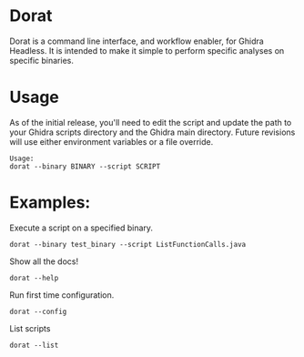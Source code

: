 # Dorat

Dorat is a command line interface, and workflow enabler, for Ghidra Headless. It is intended to
make it simple to perform specific analyses on specific binaries.

# Usage

As of the initial release, you'll need to edit the script and update the path to your
Ghidra scripts directory and the Ghidra main directory. Future revisions will use
either environment variables or a file override.

```
Usage:
dorat --binary BINARY --script SCRIPT
```

# Examples:

Execute a script on a specified binary.
```
dorat --binary test_binary --script ListFunctionCalls.java
```

Show all the docs!
```
dorat --help
```

Run first time configuration.
```
dorat --config
```

List scripts
```
dorat --list
```

